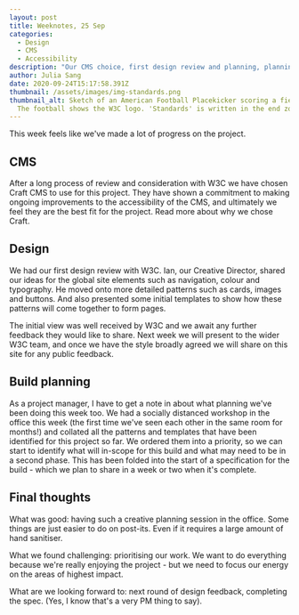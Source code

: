 ```yaml
---
layout: post
title: Weeknotes, 25 Sep
categories:
  - Design
  - CMS
  - Accessibility
description: "Our CMS choice, first design review and planning, planning, planning. "
author: Julia Sang
date: 2020-09-24T15:17:58.391Z
thumbnail: /assets/images/img-standards.png
thumbnail_alt: Sketch of an American Football Placekicker scoring a field goal.
  The football shows the W3C logo. 'Standards' is written in the end zone.
---
```

This week feels like we've made a lot of progress on the project. 

## CMS
After a long process of review and consideration with W3C we have chosen Craft CMS to use for this project. They have shown a commitment to making ongoing improvements to the accessibility of the CMS, and ultimately we feel they are the best fit for the project. Read more about why we chose Craft. 

## Design
We had our first design review with W3C. Ian, our Creative Director, shared our ideas for the global site elements such as navigation, colour and typography. He moved onto more detailed patterns such as cards, images and buttons. And also presented some initial templates to show how these patterns will come together to form pages. 

The initial view was well received by W3C and we await any further feedback they would like to share. Next week we will present to the wider W3C team, and once we have the style broadly agreed we will share on this site for any public feedback.

## Build planning
As a project manager, I have to get a note in about what planning we've been doing this week too. We had a socially distanced workshop in the office this week (the first time we've seen each other in the same room for months!) and collated all the patterns and templates that have been identified for this project so far. We ordered them into a priority, so we can start to identify what will in-scope for this build and what may need to be in a second phase. This has been folded into the start of a specification for the build - which we plan to share in a week or two when it's complete. 

## Final thoughts

What was good: having such a creative planning session in the office. Some things are just easier to do on post-its. Even if it requires a large amount of hand sanitiser.

What we found challenging: prioritising our work. We want to do everything because we're really enjoying the project - but we need to focus our energy on the areas of highest impact. 

What are we looking forward to: next round of design feedback, completing the spec. (Yes, I know that's a very PM thing to say). 

